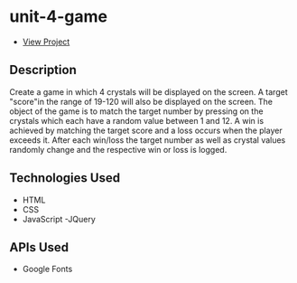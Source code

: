 # unit-4-game

* [View Project](https://rishabh7890.github.io/unit-4-game/)

## Description
Create a game in which 4 crystals will be displayed on the screen. A target "score"in the range of 19-120 will also be displayed on the screen. The object of the game is to match the target number by pressing on the crystals which each have a random value between 1 and 12. A win is achieved by matching the target score and a loss occurs when the player exceeds it. After each win/loss the target number as well as crystal values randomly change and the respective win or loss is logged. 


## Technologies Used
- HTML
- CSS
- JavaScript
-JQuery

## APIs Used
- Google Fonts



